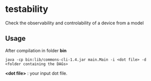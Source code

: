# testability
Check the observability and controlability of a device from a model 

## Usage
After compilation in folder **bin**

```
java -cp bin:lib/commons-cli-1.4.jar main.Main -i <dot file> -d <folder containing the DAGs>
```
**\<dot file\>** : your input dot file.
